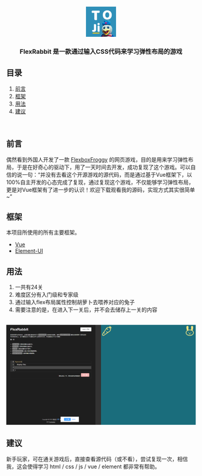<p align="center">
  <a href="https://github.com/tanglaoji/tanglaoji.github.io">
    <img src="./src/assets/toji.png" alt="Logo" width="80" height="80">
  </a>
</p>
<h3 align="center">FlexRabbit 是一款通过输入CSS代码来学习弹性布局的游戏</h3>


<h2>目录</h2>
<ol>
<li><a href="#preface">前言</a></li>
<li><a href="#frame">框架</a></li>
<li><a href="#usage">用法</a></li>
<li><a href="#suggest">建议</a></li>
</ol>
<br />

<h2 id="preface">前言</h2>

偶然看到外国人开发了一款 <a href="https://flexboxfroggy.com/">FlexboxFroggy</a> 的网页游戏，目的是用来学习弹性布局，于是在好奇心的驱动下，用了一天时间去开发，成功复现了这个游戏。可以自信的说一句：“并没有去看这个开源游戏的源代码，而是通过基于Vue框架下，以100%自主开发的心态完成了复现，通过复现这个游戏，不仅能够学习弹性布局，更是对Vue框架有了进一步的认识！欢迎下载观看我的源码，实现方式其实很简单~”

<h2 id="frame">框架</h2>

本项目所使用的所有主要框架。
* [Vue](https://cn.vuejs.org/)
* [Element-UI](https://element.eleme.cn/)

<h2 id="usage">用法</h2>

<p align="center">
	<ol>
		<li>一共有24关</li>
		<li>难度区分有入门级和专家级</li>
		<li>通过输入flex布局属性控制胡萝卜去喂养对应的兔子</li>
		<li>需要注意的是，在进入下一关后，并不会去储存上一关的内容</li>
	</ol>
	<br />
	<img src="./src/assets/demo.png" alt="flexrabbit-demo">
</p>


<h2 id="suggest">建议</h2>

新手玩家，可在通关游戏后，直接查看源代码（或不看），尝试复现一次，相信我，这会使得学习 html / css / js / vue / element 都非常有帮助。

<!-- Markdown 链接/图片 -->
[contributors-shield]: https://img.shields.io/github/followers/tanglaoji?style=for-the-badge

[stars-shield]: https://img.shields.io/github/stars/tanglaoji?style=for-the-badge

[linkedin-shield]: https://img.shields.io/badge/-LinkedIn-black.svg?style=for-the-badge&logo=linkedin&colorB=555
